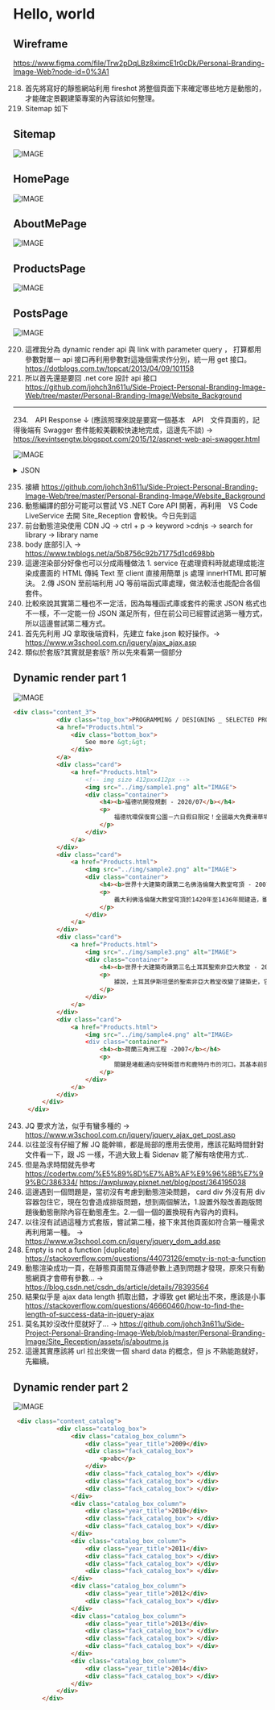 # Hello, world

## Wireframe

<https://www.figma.com/file/Trw2pDqLBz8ximcE1r0cDk/Personal-Branding-Image-Web?node-id=0%3A1>

218. 首先將寫好的靜態網站利用 fireshot 將整個頁面下來確定哪些地方是動態的，才能確定景觀建築專案的內容該如何整理。
219. Sitemap 如下

## Sitemap

![IMAGE](https://github.com/johch3n611u/Side-Project-Personal-Branding-Image-Web/blob/master/Personal-Branding-Image/Site_Reception/img/sitemap.png)

## HomePage

![IMAGE](https://github.com/johch3n611u/Side-Project-Personal-Branding-Image-Web/blob/master/Personal-Branding-Image/Site_Reception/img/homepage.gif)

## AboutMePage

![IMAGE](https://github.com/johch3n611u/Side-Project-Personal-Branding-Image-Web/blob/master/Personal-Branding-Image/Site_Reception/img/aboutme.png)

## ProductsPage

![IMAGE](https://github.com/johch3n611u/Side-Project-Personal-Branding-Image-Web/blob/master/Personal-Branding-Image/Site_Reception/img/productspage.png)

## PostsPage

![IMAGE](https://github.com/johch3n611u/Side-Project-Personal-Branding-Image-Web/blob/master/Personal-Branding-Image/Site_Reception/img/postspage.png)

220. 這裡我分為 dynamic render api 與 link with parameter query ， 打算都用參數對單一 api 接口再利用參數對這幾個需求作分別，統一用 get 接口。 <https://dotblogs.com.tw/topcat/2013/04/09/101158>
221. 所以首先還是要回 .net core 設計 api 接口 <https://github.com/johch3n611u/Side-Project-Personal-Branding-Image-Web/tree/master/Personal-Branding-Image/Website_Background>

---------------------------------

234.　API Response ↓ (應該照理來說是要寫一個基本　API　文件頁面的，記得後端有 Swagger 套件能較美觀較快速地完成，這邊先不談) -> <https://kevintsengtw.blogspot.com/2015/12/aspnet-web-api-swagger.html>

![IMAGE](https://github.com/johch3n611u/Side-Project-Personal-Branding-Image-Web/blob/master/Personal-Branding-Image/Site_Reception/img/api_document.png)

<details><summary> JSON </summary>

```HTML

限制 api response header :
// https://docs.microsoft.com/zh-tw/aspnet/core/web-api/advanced/formatting?view=aspnetcore-3.1
[ApiController]
[Route("[controller]")]
[Produces("application/json")]
public class WeatherForecastController : ControllerBase
{


Path : https://localhost:44367/

GET: api/SiteReception/1

[
    {
        "id": 49,
        "sort": "asdasdasdasd",
        "title": "dasdasd",
        "subtitle": "dasdasdasdasd",
        "content_text": "asdadada",
        "content_html": "asdadada",
        "img_url": "asdasdsada",
        "created_at": "2020-04-16 11:11:48"
    },
    {
        "id": 47,
        "sort": "測試",
        "title": "測試",
        "subtitle": "測試",
        "content_text": "測試",
        "content_html": "<div style=\"text-align: center;\">測試<img src=\"https://upload.wikimedia.org/wikipedia/commons/thumb/0/05/California_123.svg/449px-California_123.svg.png\"></div>",
        "img_url": "測試s",
        "created_at": "2020-04-15 23:09:36"
    },
    {
        "id": 51,
        "sort": "測試5",
        "title": "測試5",
        "subtitle": "測試5",
        "content_text": "測試5",
        "content_html": "測試5",
        "img_url": "測試5",
        "created_at": "2020-04-16 20:45:21"
    },
    {
        "id": 46,
        "sort": "首篇",
        "title": "後台完成感想",
        "subtitle": "劉育誠編輯",
        "content_text": "登入功能是將資料存取與邏輯判斷都拉出來至共用服務層，感覺結構簡潔易讀好擴充，本來文章 CRUD 不使用此方法是想體驗 @Input @Ouput 方式，後來卻發現那只適用於父子 Component ，中間結合像是 cleditor 套件也有一些問題，後來只要超過半天我還沒想到解法的問題都會上台灣 angular tw 社群詢問，也感謝蠻多大大的幫忙，都過一至兩個小時問題就解決了，接著就要將一些 demo 景觀建築設計專案的內容發上來，就要執行前台的 AJAX 取資料了，感覺此次 Angular & DotNET Core Demo ，因為急著要拿來面試的關係，所以像是資安部分等等的都較無考量，以一切最快能動為主，廢話太多了繼續開工...\n",
        "content_html": "<div style=\"text-align: left;\">登入功能是將資料存取與邏輯判斷都拉出來至共用服務層，感覺結構簡潔易讀好擴充，本來文章 CRUD 不使用此方法是想體驗 @Input @Ouput 方式，後來卻發現那只適用於父子 Component ，中間結合像是 cleditor 套件也有一些問題，後來只要超過半天我還沒想到解法的問題都會上台灣 angular tw 社群詢問，也感謝蠻多大大的幫忙，都過一至兩個小時問題就解決了，接著就要將一些 demo 景觀建築設計專案的內容發上來，就要執行前台的 AJAX 取資料了，感覺此次 Angular &amp; DotNET Core Demo ，因為急著要拿來面試的關係，所以像是資安部分等等的都較無考量，以一切最快能動為主，廢話太多了繼續開工...<br></div>",
        "img_url": "",
        "created_at": "2020-04-15 18:29:51"
    }
]

GET: api/SiteReception/2

[
    {
        "id": 46,
        "subtitle": "劉育誠編輯",
        "date": "2020-04"
    },
    {
        "id": 47,
        "subtitle": "測試",
        "date": "2020-04"
    },
    {
        "id": 49,
        "subtitle": "dasdasdasdasd",
        "date": "2020-04"
    },
    {
        "id": 50,
        "subtitle": "測試",
        "date": "2020-04"
    },
    {
        "id": 51,
        "subtitle": "測試5",
        "date": "2020-04"
    }
]

GET: api/SiteReception/3

[
    {
        "id": 51,
        "title": "測試5",
        "subtitle": "測試5",
        "content_text": "測試5",
        "img_url": "測試5",
        "created_at": "2020-04-16 20:45:21"
    },
    {
        "id": 50,
        "title": "測試",
        "subtitle": "測試",
        "content_text": "測試測試測試測試測試測試測試",
        "img_url": "測試",
        "created_at": "2020-04-16 11:12:46"
    },
    {
        "id": 49,
        "title": "dasdasd",
        "subtitle": "dasdasdasdasd",
        "content_text": "asdadada",
        "img_url": "asdasdsada",
        "created_at": "2020-04-16 11:11:48"
    },
    {
        "id": 47,
        "title": "測試",
        "subtitle": "測試",
        "content_text": "測試",
        "img_url": "測試s",
        "created_at": "2020-04-15 23:09:36"
    },
    {
        "id": 46,
        "title": "後台完成感想",
        "subtitle": "劉育誠編輯",
        "content_text": "登入功能是將資料存取與邏輯判斷都拉出來至共用服務層，感覺結構簡潔易讀好擴充，本來文章 CRUD 不使用此方法是想體驗 @Input @Ouput 方式，後來卻發現那只適用於父子 Component ，中間結合像是 cleditor 套件也有一些問題，後來只要超過半天我還沒想到解法的問題都會上台灣 angular tw 社群詢問，也感謝蠻多大大的幫忙，都過一至兩個小時問題就解決了，接著就要將一些 demo 景觀建築設計專案的內容發上來，就要執行前台的 AJAX 取資料了，感覺此次 Angular & DotNET Core Demo ，因為急著要拿來面試的關係，所以像是資安部分等等的都較無考量，以一切最快能動為主，廢話太多了繼續開工...\n",
        "img_url": "",
        "created_at": "2020-04-15 18:29:51"
    }
]

GET: api/News/id

{
    "id": 46,
    "sort": "首篇",
    "title": "後台完成感想",
    "subtitle": "劉育誠編輯",
    "contentText": "登入功能是將資料存取與邏輯判斷都拉出來至共用服務層，感覺結構簡潔易讀好擴充，本來文章 CRUD 不使用此方法是想體驗 @Input @Ouput 方式，後來卻發現那只適用於父子 Component ，中間結合像是 cleditor 套件也有一些問題，後來只要超過半天我還沒想到解法的問題都會上台灣 angular tw 社群詢問，也感謝蠻多大大的幫忙，都過一至兩個小時問題就解決了，接著就要將一些 demo 景觀建築設計專案的內容發上來，就要執行前台的 AJAX 取資料了，感覺此次 Angular & DotNET Core Demo ，因為急著要拿來面試的關係，所以像是資安部分等等的都較無考量，以一切最快能動為主，廢話太多了繼續開工...\n",
    "contentHtml": "<div style=\"text-align: left;\">登入功能是將資料存取與邏輯判斷都拉出來至共用服務層，感覺結構簡潔易讀好擴充，本來文章 CRUD 不使用此方法是想體驗 @Input @Ouput 方式，後來卻發現那只適用於父子 Component ，中間結合像是 cleditor 套件也有一些問題，後來只要超過半天我還沒想到解法的問題都會上台灣 angular tw 社群詢問，也感謝蠻多大大的幫忙，都過一至兩個小時問題就解決了，接著就要將一些 demo 景觀建築設計專案的內容發上來，就要執行前台的 AJAX 取資料了，感覺此次 Angular &amp; DotNET Core Demo ，因為急著要拿來面試的關係，所以像是資安部分等等的都較無考量，以一切最快能動為主，廢話太多了繼續開工...<br></div>",
    "imgUrl": "",
    "createdAt": "2020-04-15 18:29:51"
}

```

</details>

235. 接續 <https://github.com/johch3n611u/Side-Project-Personal-Branding-Image-Web/tree/master/Personal-Branding-Image/Website_Background>
236. 動態編譯的部分可能可以嘗試 VS .NET Core API 開著，再利用　VS Code LiveService 去開 Site_Reception 會較快。今日先到這
237. 前台動態渲染使用 CDN JQ -> ctrl + p -> keyword >cdnjs -> search for library -> library name
238. body 底部引入 -> <https://www.twblogs.net/a/5b8756c92b71775d1cd698bb>
239. 這邊渲染部分好像也可以分成兩種做法 1. service 在處理資料時就處理成能渲染成畫面的 HTML 傳純 Text 至 client 直接用簡單 js 處理 innerHTML 即可解決。 2.傳 JSON 至前端利用 JQ 等前端函式庫處理，做法較活也能配合各個套件。
240. 比較來說其實第二種也不一定活，因為每種函式庫或套件的需求 JSON 格式也不一樣，不一定能一份 JSON 滿足所有，但在前公司已經嘗試過第一種方式，所以這邊嘗試第二種方式。
241. 首先先利用 JQ 拿取後端資料，先建立 fake.json 較好操作。-> <https://www.w3school.com.cn/jquery/ajax_ajax.asp>
242. 類似於套版?其實就是套版? 所以先來看第一個部分

## Dynamic render part 1

![IMAGE](https://github.com/johch3n611u/Side-Project-Personal-Branding-Image-Web/blob/master/Personal-Branding-Image/Site_Reception/img/dynamic_render_part1.png)

```HTML
<div class="content_3">
            <div class="top_box">PROGRAMMING / DESIGNING _ SELECTED PROJECTS</div>
            <a href="Products.html">
                <div class="bottom_box">
                    See more &gt;&gt;
                </div>
            </a>
            <div class="card">
                <a href="Products.html">
                    <!-- img size 412pxx412px -->
                    <img src="../img/sample1.png" alt="IMAGE">
                    <div class="container">
                        <h4><b>福德坑開發規劃 - 2020/07</b></h4>
                        <p>
                            福德坑環保復育公園－六日假日限定！全國最大免費滑草場景點福德坑環保復育公園－六日假日限定！全國最大免費滑草場景點福德坑環保復育公園－六日假日限定！全國最大免費滑草場景點福德坑環保復育公園－六日假日限定！全國最大免費滑草場景點／免費停車，刺激又好玩～野餐／放風箏／踏青／親子同樂好開心！福德坑環保復育公園－六日假日限定！全國最大免費滑草場景點／免費停車，刺激又好玩～野餐／放風箏／踏青／親子同樂好開心！
                        </p>
                    </div>
                </a>
            </div>
            <div class="card">
                <a href="Products.html">
                    <img src="../img/sample2.png" alt="IMAGE">
                    <div class="container">
                        <h4><b>世界十大建築奇蹟第二名佛洛倫薩大教堂穹頂 - 2007</b></h4>
                        <p>
                            義大利佛洛倫薩大教堂穹頂於1420年至1436年間建造，雖然橫跨長度為140英尺(約42米)，但此穹頂在建造時並沒有使用可支持的框架。建築工程師菲利普·布魯內萊斯基在設計建造該穹頂時曾大膽預言，無需任何內部腳手架，這在當時那個年代是不可能做到的。但是，他發明了一種全新的方式——分擔圓頂周圍的荷載，所以圓頂不會分裂。他還將一些石頭和鐵緊密粘合在一起，形成鎖鏈，並用人字斜紋磚堆砌保證了圓頂不會開裂，因此成為世界十大建築奇蹟第二名。
                        </p>
                    </div>
                </a>
            </div>
            <div class="card">
                <a href="Products.html">
                    <img src="../img/sample3.png" alt="IMAGE">
                    <div class="container">
                        <h4><b>世界十大建築奇蹟第三名土耳其聖索非亞大教堂 - 2018</b></h4>
                        <p>
                            據說，土耳其伊斯坦堡的聖索非亞大教堂改變了建築史，它開創了間接荷載傳遞的理念，該建築的設計師大膽地說，穹頂不必從上直通地面。相反，穹頂以扇形的方式通向更多的圓頂。這一方法的應用促進了建築業的大發展。當時它成為1000多年來最大的禮拜場所，直到1520年建造了塞維亞大教堂。
                        </p>
                    </div>
                </a>
            </div>
            <div class="card">
                <a href="Products.html">
                    <img src="../img/sample4.png" alt="IMAGE>
                    <div class="container">
                        <h4><b>荷蘭三角洲工程 -2007</b></h4>
                        <p>
                            關鍵是堵截通向安特衛普市和鹿特丹市的河口。其基本前提很簡單：儘量減少海堤壩的決堤。但工程非常巨大，整個海岸線都改變了。整個工程包括12個大項目，1954年開始設計，1956年動工，1986年宣布竣工並正式啟用，共耗資120億荷盾。一些海灣的入口被大壩封閉，使得海岸線縮短了700公里。三角洲工程使荷蘭西南部地區擺脫了水患的困擾，改善了鹿特丹至比利時安特衛普的交通，促進了該地區、乃至全荷蘭的經濟發展。
                        </p>
                    </div>
                </a>
            </div>
        </div>
    </div>
```

243. JQ 要求方法，似乎有蠻多種的 -> <https://www.w3school.com.cn/jquery/jquery_ajax_get_post.asp>
244. 以往並沒有仔細了解 JQ 能幹嘛，都是局部的應用去使用，應該花點時間針對文件看一下，跟 JS 一樣，不過大致上看 Sidenav 能了解有啥使用方式..
245. 但是為求時間就先參考 <https://codertw.com/%E5%89%8D%E7%AB%AF%E9%96%8B%E7%99%BC/386334/> <https://awpluway.pixnet.net/blog/post/364195038>
246. 這邊遇到一個問題是，當初沒有考慮到動態渲染問題， card div 外沒有用 div 容器包住它，現在包會造成排版問題，想到兩個解法，1.設置外殼改善跑版問題後動態刪除內容在動態產生。2.一個一個的置換現有內容內的資料。
247. 以往沒有試過這種方式套版，嘗試第二種，接下來其他頁面如符合第一種需求再利用第一種。 -> <https://www.w3school.com.cn/jquery/jquery_dom_add.asp>
248. Empty is not a function [duplicate] <https://stackoverflow.com/questions/44073126/empty-is-not-a-function>
249. 動態渲染成功一頁，在靜態頁面間互傳遞參數上遇到問題才發現，原來只有動態網頁才會帶有參數... -> <https://blog.csdn.net/csdn_ds/article/details/78393564>
250. 結果似乎是 ajax data length 抓取出錯，才導致 get 網址出不來，應該是小事 <https://stackoverflow.com/questions/46660460/how-to-find-the-length-of-success-data-in-jquery-ajax>
251. 莫名其妙沒改什麼就好了... -> <https://github.com/johch3n611u/Side-Project-Personal-Branding-Image-Web/blob/master/Personal-Branding-Image/Site_Reception/assets/js/aboutme.js>
252. 這邊其實應該將 url 拉出來做一個 shard data 的概念，但 js 不熟能跑就好，先繼續。

## Dynamic render part 2

![IMAGE](https://github.com/johch3n611u/Side-Project-Personal-Branding-Image-Web/blob/master/Personal-Branding-Image/Site_Reception/img/dynamic_render_part2.png)

```HTML
 <div class="content_catalog">
            <div class="catalog_box">
                <div class="catalog_box_column">
                    <div class="year_title">2009</div>
                    <div class="fack_catalog_box">
                        <p>abc</p>
                    </div>
                    <div class="fack_catalog_box"> </div>
                    <div class="fack_catalog_box"> </div>
                    <div class="fack_catalog_box"> </div>
                </div>
                <div class="catalog_box_column">
                    <div class="year_title">2010</div>
                    <div class="fack_catalog_box"> </div>
                    <div class="fack_catalog_box"> </div>
                </div>
                <div class="catalog_box_column">
                    <div class="year_title">2011</div>
                    <div class="fack_catalog_box"> </div>
                    <div class="fack_catalog_box"> </div>
                    <div class="fack_catalog_box"> </div>
                </div>
                <div class="catalog_box_column">
                    <div class="year_title">2012</div>
                    <div class="fack_catalog_box"> </div>
                </div>
                <div class="catalog_box_column">
                    <div class="year_title">2013</div>
                    <div class="fack_catalog_box"> </div>
                    <div class="fack_catalog_box"> </div>
                    <div class="fack_catalog_box"> </div>
                </div>
                <div class="catalog_box_column">
                    <div class="year_title">2014</div>
                    <div class="fack_catalog_box"> </div>
                </div>
            </div>
        </div>
```
